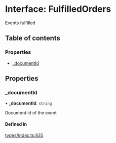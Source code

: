# Interface: FulfilledOrders

Events fulfilled

## Table of contents

### Properties

- [\_documentId](FulfilledOrders.md#_documentid)

## Properties

### \_documentId

• **\_documentId**: `string`

Document id of the event

#### Defined in

[types/index.ts:835](https://github.com/nevermined-io/react-components/blob/663e47a/catalog/src/types/index.ts#L835)
